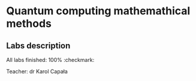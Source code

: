 # Quantum computing mathemathical methods

## Labs description

All labs finished: 100% :checkmark:

Teacher: dr Karol Capała
